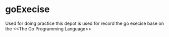 # goExecise
Used for doing practice 
this depot is used for record the go execise base on the \<\<The Go Programming Language\>\>
